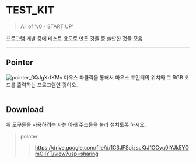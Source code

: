# TEST_KIT
> All of 'v0 - START UP'

프로그램 개발 중에 테스트 용도로 만든 것들 중 쓸만한 것들 모음

---
## Pointer
![pointer_0QJgXrfKMv](https://user-images.githubusercontent.com/64591335/144075283-c8086a5f-3851-49b4-9502-1f445efaf4ba.png)
마우스 좌클릭을 통해서 마우스 포인터의 위치와 그 RGB 코드를 출력하는 프로그램인 것이오.<br><br>
## Download
위 도구들을 사용하려는 자는 아래 주소들을 눌러 설치토록 하시오.
> pointer
>> https://drive.google.com/file/d/1C3JFSpjzscKtJ1OCyu0IYJk5YOmOilYT/view?usp=sharing
